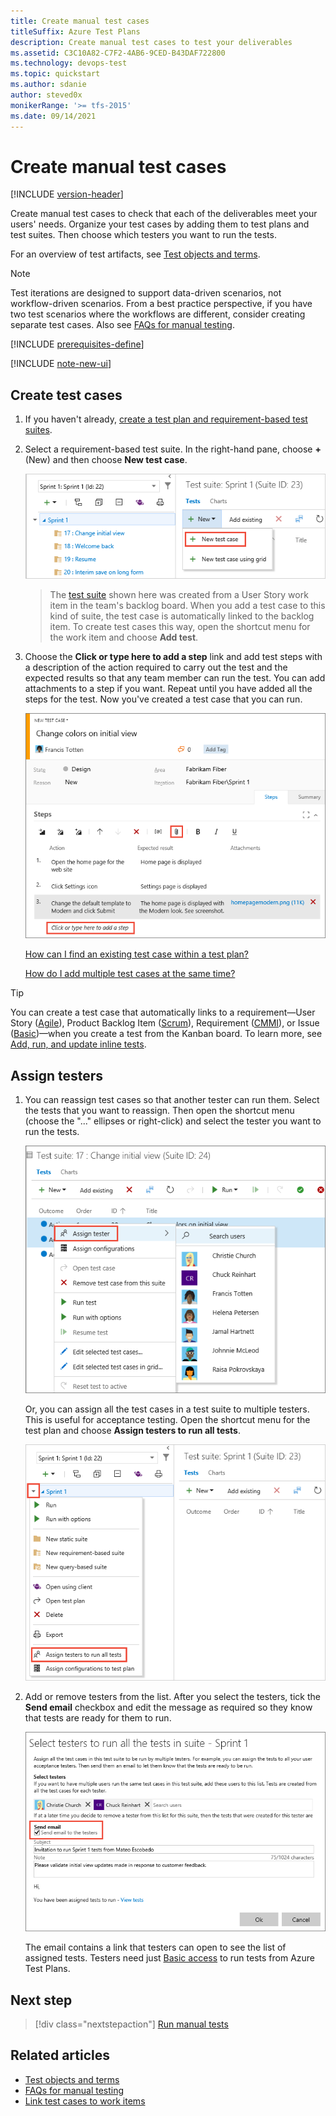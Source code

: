 ```yaml
---
title: Create manual test cases
titleSuffix: Azure Test Plans
description: Create manual test cases to test your deliverables  
ms.assetid: C3C10A82-C7F2-4AB6-9CED-B43DAF722800
ms.technology: devops-test
ms.topic: quickstart
ms.author: sdanie
author: steved0x
monikerRange: '>= tfs-2015'
ms.date: 09/14/2021
---
```



# Create manual test cases

[!INCLUDE [version-header](includes/version-header.md)] 

<a name="test-cases"></a>
Create manual test cases to check that each of the deliverables 
meet your users' needs. Organize your test cases by adding them
to test plans and test suites. Then choose which testers you want to run 
the tests.

For an overview of test artifacts, see [Test objects and terms](test-objects-overview.md).

> [!NOTE]
> Test iterations are designed to support data-driven scenarios, not workflow-driven scenarios.
  From a best practice perspective, if you have two test scenarios where the workflows are
  different, consider creating separate test cases. Also see [FAQs for manual testing](reference-qa.md#testcases).

[!INCLUDE [prerequisites-define](includes/prerequisites-define.md)] 

[!INCLUDE [note-new-ui](includes/note-new-ui.md)] 

<a name="createcase"></a>

## Create test cases

1. If you haven't already, [create a test plan and requirement-based test suites](create-a-test-plan.md).

1. Select a requirement-based test suite. In the right-hand pane, choose **+** (New)
   and then choose **New test case**.

   ![Select the test suite for a backlog item and adding a new test case](media/create-test-cases/CreateTest_1.png)

   > The [test suite](create-a-test-plan.md) shown here was created from a User Story work item in the team's backlog board. 
   > When you add a test case to this kind of suite, the test case is automatically linked to the backlog item.
   > To create test cases this way, open the shortcut menu for the work item and choose **Add test**.    

1. Choose the **Click or type here to add a step** link and add test steps
   with a description of the action required to carry out the test and the
   expected results so that any team member can run the test.
   You can add attachments to a step if you want. Repeat until you have added
   all the steps for the test. Now you've created a test case that you can run.

   ![Creating the steps for a new manual test case](media/create-test-cases/CreateTest_3.png)

   [How can I find an existing test case within a test plan?](create-a-test-plan.md#findplan)
   
   [How do I add multiple test cases at the same time?](reference-qa.md#add-multiple-test-cases)



> [!TIP]
> You can create a test case that automatically links to a requirement&mdash;User Story ([Agile](../boards/work-items/guidance/agile-process.md)), Product Backlog Item ([Scrum](../boards/work-items/guidance/scrum-process.md)), Requirement ([CMMI](../boards/work-items/guidance/cmmi-process.md)), or Issue ([Basic](../boards/get-started/plan-track-work.md))&mdash;when you create a test from the Kanban board. To learn more, see [Add, run, and update inline tests](../boards/boards/add-run-update-tests.md). 
> 

<a name="assigncase"></a>

## Assign testers

1. You can reassign test cases so that another tester can 
   run them. Select the tests that you want to reassign. Then 
   open the shortcut menu (choose the "..." ellipses or right-click) 
   and select the tester you want to run the tests.

   ![Reassigning tests to a different tester](media/create-test-cases/AssignTester.png)

   Or, you can assign all the test cases in a test suite to multiple testers. 
   This is useful for acceptance testing. Open the shortcut menu for the test plan
   and choose **Assign testers to run all tests**. 
   
   ![Assigning testers to run all tests](media/create-test-cases/AssignMultipleTesters.png)

1. Add or remove testers from the list. After you select the testers, tick the **Send email**
   checkbox and edit the message as required so they know that tests are ready for them to run.

   ![Send emails to testers](media/create-test-cases/AssignMultipleTestersEmail.png)

   The email contains a link that testers can open to see the list of assigned tests.
   Testers need just [Basic access](../organizations/security/access-levels.md)
   to run tests from Azure Test Plans.

##  Next step

> [!div class="nextstepaction"]
> [Run manual tests](run-manual-tests.md)


## Related articles

* [Test objects and terms](test-objects-overview.md) 
* [FAQs for manual testing](reference-qa.md#testcases)
* [Link test cases to work items](../boards/queries/link-work-items-support-traceability.md)

